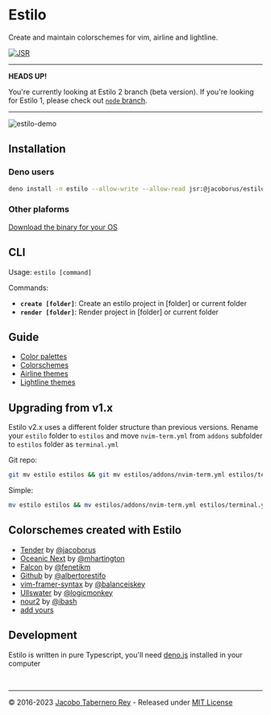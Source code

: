 # Estilo

Create and maintain colorschemes for vim, airline and lightline.

[![JSR](https://jsr.io/badges/@jacoborus/estilo)](https://jsr.io/@jacoborus/estilo)

---

**HEADS UP!**

You're currently looking at Estilo 2 branch (beta version). If you're looking
for Estilo 1, please check out
[`node` branch](https://github.com/jacoborus/estilo/tree/node).

---

![estilo-demo](https://cloud.githubusercontent.com/assets/829859/18419822/ea729490-7863-11e6-8d04-ddb327da68cd.gif)

## Installation

### Deno users

```sh
deno install -n estilo --allow-write --allow-read jsr:@jacoborus/estilo
```

### Other plaforms

[Download the binary for your OS](https://github.com/jacoborus/estilo/releases)

## CLI

Usage: `estilo [command]`

Commands:

- **`create [folder]`**: Create an estilo project in [folder] or current folder
- **`render [folder]`**: Render project in [folder] or current folder

## Guide

- [Color palettes](docs/color-palettes.md)
- [Colorschemes](docs/colorschemes.md)
- [Airline themes](docs/airline.md)
- [Lightline themes](docs/lightline.md)

## Upgrading from v1.x

Estilo v2.x uses a different folder structure than previous versions. Rename
your `estilo` folder to `estilos` and move `nvim-term.yml` from `addons`
subfolder to `estilos` folder as `terminal.yml`

Git repo:

```sh
git mv estilo estilos && git mv estilos/addons/nvim-term.yml estilos/terminal.yml
```

Simple:

```sh
mv estilo estilos && mv estilos/addons/nvim-term.yml estilos/terminal.yml
```

## Colorschemes created with Estilo

- [Tender](https://github.com/jacoborus/tender.vim) by
  [@jacoborus](https://github.com/jacoborus)
- [Oceanic Next](https://github.com/mhartington/oceanic-next) by
  [@mhartington](https://github.com/mhartington)
- [Falcon](https://github.com/fenetikm/falcon) by
  [@fenetikm](https://github.com/fenetikm)
- [Github](https://github.com/albertorestifo/github.vim) by
  [@albertorestifo](https://github.com/albertorestifo)
- [vim-framer-syntax](https://github.com/balanceiskey/vim-framer-syntax) by
  [@balanceiskey](https://github.com/balanceiskey)
- [Ullswater](https://github.com/logicmonkey/Ullswater) by
  [@logicmonkey](https://github.com/logicmonkey)
- [nour2](https://github.com/ibash/nour2) by
  [@ibash](https://github.com/ibash)
- [add yours](https://github.com/jacoborus/estilo/issues/new)

## Development

Estilo is written in pure Typescript, you'll need [deno.js](https://deno.land/)
installed in your computer

<br>

---

© 2016-2023 [Jacobo Tabernero Rey](http://jacobo.codes) - Released under
[MIT License](https://raw.github.com/jacoborus/estilo/master/LICENSE)
